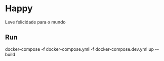 # Happy
Leve felicidade para o mundo


## Run
docker-compose -f docker-compose.yml -f docker-compose.dev.yml up --build